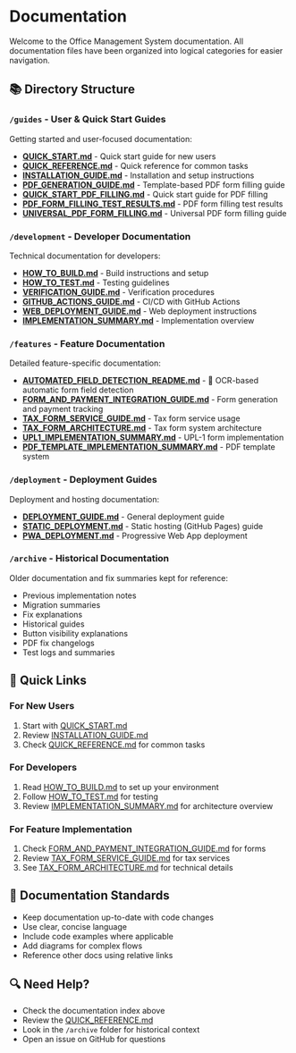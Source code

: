 # Documentation

Welcome to the Office Management System documentation. All documentation files have been organized into logical categories for easier navigation.

## 📚 Directory Structure

### `/guides` - User & Quick Start Guides
Getting started and user-focused documentation:
- **[QUICK_START.md](./guides/QUICK_START.md)** - Quick start guide for new users
- **[QUICK_REFERENCE.md](./guides/QUICK_REFERENCE.md)** - Quick reference for common tasks
- **[INSTALLATION_GUIDE.md](./guides/INSTALLATION_GUIDE.md)** - Installation and setup instructions
- **[PDF_GENERATION_GUIDE.md](./guides/PDF_GENERATION_GUIDE.md)** - Template-based PDF form filling guide
- **[QUICK_START_PDF_FILLING.md](./guides/QUICK_START_PDF_FILLING.md)** - Quick start guide for PDF filling
- **[PDF_FORM_FILLING_TEST_RESULTS.md](./guides/PDF_FORM_FILLING_TEST_RESULTS.md)** - PDF form filling test results
- **[UNIVERSAL_PDF_FORM_FILLING.md](./guides/UNIVERSAL_PDF_FORM_FILLING.md)** - Universal PDF form filling guide

### `/development` - Developer Documentation
Technical documentation for developers:
- **[HOW_TO_BUILD.md](./development/HOW_TO_BUILD.md)** - Build instructions and setup
- **[HOW_TO_TEST.md](./development/HOW_TO_TEST.md)** - Testing guidelines
- **[VERIFICATION_GUIDE.md](./development/VERIFICATION_GUIDE.md)** - Verification procedures
- **[GITHUB_ACTIONS_GUIDE.md](./development/GITHUB_ACTIONS_GUIDE.md)** - CI/CD with GitHub Actions
- **[WEB_DEPLOYMENT_GUIDE.md](./development/WEB_DEPLOYMENT_GUIDE.md)** - Web deployment instructions
- **[IMPLEMENTATION_SUMMARY.md](./development/IMPLEMENTATION_SUMMARY.md)** - Implementation overview

### `/features` - Feature Documentation
Detailed feature-specific documentation:
- **[AUTOMATED_FIELD_DETECTION_README.md](./features/AUTOMATED_FIELD_DETECTION_README.md)** - 🎯 OCR-based automatic form field detection
- **[FORM_AND_PAYMENT_INTEGRATION_GUIDE.md](./features/FORM_AND_PAYMENT_INTEGRATION_GUIDE.md)** - Form generation and payment tracking
- **[TAX_FORM_SERVICE_GUIDE.md](./features/TAX_FORM_SERVICE_GUIDE.md)** - Tax form service usage
- **[TAX_FORM_ARCHITECTURE.md](./features/TAX_FORM_ARCHITECTURE.md)** - Tax form system architecture
- **[UPL1_IMPLEMENTATION_SUMMARY.md](./features/UPL1_IMPLEMENTATION_SUMMARY.md)** - UPL-1 form implementation
- **[PDF_TEMPLATE_IMPLEMENTATION_SUMMARY.md](./features/PDF_TEMPLATE_IMPLEMENTATION_SUMMARY.md)** - PDF template system

### `/deployment` - Deployment Guides
Deployment and hosting documentation:
- **[DEPLOYMENT_GUIDE.md](./deployment/DEPLOYMENT_GUIDE.md)** - General deployment guide
- **[STATIC_DEPLOYMENT.md](./deployment/STATIC_DEPLOYMENT.md)** - Static hosting (GitHub Pages) guide
- **[PWA_DEPLOYMENT.md](./deployment/PWA_DEPLOYMENT.md)** - Progressive Web App deployment

### `/archive` - Historical Documentation
Older documentation and fix summaries kept for reference:
- Previous implementation notes
- Migration summaries
- Fix explanations
- Historical guides
- Button visibility explanations
- PDF fix changelogs
- Test logs and summaries

## 🚀 Quick Links

### For New Users
1. Start with [QUICK_START.md](./guides/QUICK_START.md)
2. Review [INSTALLATION_GUIDE.md](./guides/INSTALLATION_GUIDE.md)
3. Check [QUICK_REFERENCE.md](./guides/QUICK_REFERENCE.md) for common tasks

### For Developers
1. Read [HOW_TO_BUILD.md](./development/HOW_TO_BUILD.md) to set up your environment
2. Follow [HOW_TO_TEST.md](./development/HOW_TO_TEST.md) for testing
3. Review [IMPLEMENTATION_SUMMARY.md](./development/IMPLEMENTATION_SUMMARY.md) for architecture overview

### For Feature Implementation
1. Check [FORM_AND_PAYMENT_INTEGRATION_GUIDE.md](./features/FORM_AND_PAYMENT_INTEGRATION_GUIDE.md) for forms
2. Review [TAX_FORM_SERVICE_GUIDE.md](./features/TAX_FORM_SERVICE_GUIDE.md) for tax services
3. See [TAX_FORM_ARCHITECTURE.md](./features/TAX_FORM_ARCHITECTURE.md) for technical details

## 📖 Documentation Standards

- Keep documentation up-to-date with code changes
- Use clear, concise language
- Include code examples where applicable
- Add diagrams for complex flows
- Reference other docs using relative links

## 🔍 Need Help?

- Check the documentation index above
- Review the [QUICK_REFERENCE.md](./guides/QUICK_REFERENCE.md)
- Look in the `/archive` folder for historical context
- Open an issue on GitHub for questions
